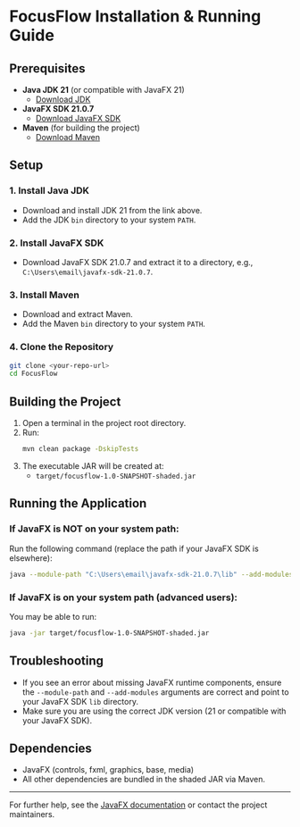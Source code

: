 # FocusFlow Installation & Running Guide

## Prerequisites

- **Java JDK 21** (or compatible with JavaFX 21)
  - [Download JDK](https://adoptium.net/temurin/releases/?version=21)
- **JavaFX SDK 21.0.7**
  - [Download JavaFX SDK](https://gluonhq.com/products/javafx/)
- **Maven** (for building the project)
  - [Download Maven](https://maven.apache.org/download.cgi)

## Setup

### 1. Install Java JDK
- Download and install JDK 21 from the link above.
- Add the JDK `bin` directory to your system `PATH`.

### 2. Install JavaFX SDK
- Download JavaFX SDK 21.0.7 and extract it to a directory, e.g., `C:\Users\email\javafx-sdk-21.0.7`.

### 3. Install Maven
- Download and extract Maven.
- Add the Maven `bin` directory to your system `PATH`.

### 4. Clone the Repository
```sh
git clone <your-repo-url>
cd FocusFlow
```

## Building the Project

1. Open a terminal in the project root directory.
2. Run:
   ```sh
   mvn clean package -DskipTests
   ```
3. The executable JAR will be created at:
   - `target/focusflow-1.0-SNAPSHOT-shaded.jar`

## Running the Application

### If JavaFX is NOT on your system path:
Run the following command (replace the path if your JavaFX SDK is elsewhere):

```sh
java --module-path "C:\Users\email\javafx-sdk-21.0.7\lib" --add-modules javafx.controls,javafx.fxml,javafx.graphics,javafx.base,javafx.media -jar target/focusflow-1.0-SNAPSHOT-shaded.jar
```

### If JavaFX is on your system path (advanced users):
You may be able to run:
```sh
java -jar target/focusflow-1.0-SNAPSHOT-shaded.jar
```

## Troubleshooting
- If you see an error about missing JavaFX runtime components, ensure the `--module-path` and `--add-modules` arguments are correct and point to your JavaFX SDK `lib` directory.
- Make sure you are using the correct JDK version (21 or compatible with your JavaFX SDK).

## Dependencies
- JavaFX (controls, fxml, graphics, base, media)
- All other dependencies are bundled in the shaded JAR via Maven.

---

For further help, see the [JavaFX documentation](https://openjfx.io/) or contact the project maintainers. 